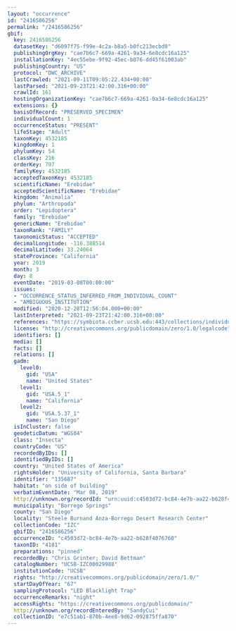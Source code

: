 ```yaml
---
layout: "occurrence"
id: "2416586256"
permalink: "/2416586256"
gbif:
  key: 2416586256
  datasetKey: "d6097f75-f99e-4c2a-b8a5-b0fc213ecbd0"
  publishingOrgKey: "cae7b6c7-669a-4261-9a34-6e8cdc16a125"
  installationKey: "4ec55ebe-9f92-45ec-b076-dd45f61003ab"
  publishingCountry: "US"
  protocol: "DWC_ARCHIVE"
  lastCrawled: "2021-09-11T09:05:22.434+00:00"
  lastParsed: "2021-09-23T21:42:00.316+00:00"
  crawlId: 161
  hostingOrganizationKey: "cae7b6c7-669a-4261-9a34-6e8cdc16a125"
  extensions: {}
  basisOfRecord: "PRESERVED_SPECIMEN"
  individualCount: 1
  occurrenceStatus: "PRESENT"
  lifeStage: "Adult"
  taxonKey: 4532185
  kingdomKey: 1
  phylumKey: 54
  classKey: 216
  orderKey: 797
  familyKey: 4532185
  acceptedTaxonKey: 4532185
  scientificName: "Erebidae"
  acceptedScientificName: "Erebidae"
  kingdom: "Animalia"
  phylum: "Arthropoda"
  order: "Lepidoptera"
  family: "Erebidae"
  genericName: "Erebidae"
  taxonRank: "FAMILY"
  taxonomicStatus: "ACCEPTED"
  decimalLongitude: -116.388514
  decimalLatitude: 33.24064
  stateProvince: "California"
  year: 2019
  month: 3
  day: 8
  eventDate: "2019-03-08T00:00:00"
  issues:
  - "OCCURRENCE_STATUS_INFERRED_FROM_INDIVIDUAL_COUNT"
  - "AMBIGUOUS_INSTITUTION"
  modified: "2020-12-28T12:56:04.000+00:00"
  lastInterpreted: "2021-09-23T21:42:00.316+00:00"
  references: "https://symbiota.ccber.ucsb.edu:443/collections/individual/index.php?occid=135687"
  license: "http://creativecommons.org/publicdomain/zero/1.0/legalcode"
  identifiers: []
  media: []
  facts: []
  relations: []
  gadm:
    level0:
      gid: "USA"
      name: "United States"
    level1:
      gid: "USA.5_1"
      name: "California"
    level2:
      gid: "USA.5.37_1"
      name: "San Diego"
  isInCluster: false
  geodeticDatum: "WGS84"
  class: "Insecta"
  countryCode: "US"
  recordedByIDs: []
  identifiedByIDs: []
  country: "United States of America"
  rightsHolder: "University of California, Santa Barbara"
  identifier: "135687"
  habitat: "on side of building"
  verbatimEventDate: "Mar 08, 2019"
  http://unknown.org/recordId: "urn:uuid:c4503d72-bc84-4e7b-aa22-b628f4076760"
  municipality: "Borrego Springs"
  county: "San Diego"
  locality: "Steele Burnand Anza-Borrego Desert Research Center"
  collectionCode: "IZC"
  gbifID: "2416586256"
  occurrenceID: "c4503d72-bc84-4e7b-aa22-b628f4076760"
  taxonID: "4181"
  preparations: "pinned"
  recordedBy: "Chris Grinter; David Bettman"
  catalogNumber: "UCSB-IZC00029988"
  institutionCode: "UCSB"
  rights: "http://creativecommons.org/publicdomain/zero/1.0/"
  startDayOfYear: "67"
  samplingProtocol: "LED Blacklight Trap"
  occurrenceRemarks: "night"
  accessRights: "https://creativecommons.org/publicdomain/"
  http://unknown.org/recordEnteredBy: "SandyCui"
  collectionID: "e7c51ab1-870b-4ee8-9d62-092875ffa870"
---
```

